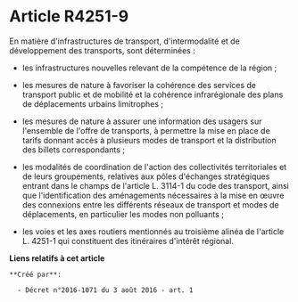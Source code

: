 # Article R4251-9

En matière d'infrastructures de transport, d'intermodalité et de développement des transports, sont déterminées :

- les infrastructures nouvelles relevant de la compétence de la région ;

- les mesures de nature à favoriser la cohérence des services de transport public et de mobilité et la cohérence
infrarégionale des plans de déplacements urbains limitrophes ;

- les mesures de nature à assurer une information des usagers sur l'ensemble de l'offre de transports, à permettre la mise en
place de tarifs donnant accès à plusieurs modes de transport et la distribution des billets correspondants ;

- les modalités de coordination de l'action des collectivités territoriales et de leurs groupements, relatives aux pôles
d'échanges stratégiques entrant dans le champs de l'article L. 3114-1 du code des transport, ainsi que l'identification des
aménagements nécessaires à la mise en œuvre des connexions entre les différents réseaux de transport et modes de
déplacements, en particulier les modes non polluants ;

- les voies et les axes routiers mentionnés au troisième alinéa de l'article L. 4251-1 qui constituent des itinéraires
d'intérêt régional.

**Liens relatifs à cet article**

	**Créé par**:

	  - Décret n°2016-1071 du 3 août 2016 - art. 1
